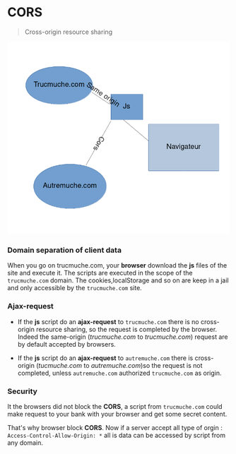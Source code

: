 # CORS
> Cross-origin resource sharing

![Cors](/uploads/cors.png "Cors")

### Domain separation of client data

When you go on trucmuche.com, your **browser** download the **js** files of the site and execute it. The scripts are executed in the scope of the  `trucmuche.com` domain. The cookies,localStorage and so on are keep in a jail  and only accessible by the `trucmuche.com` site. 

### Ajax-request

* If the **js** script do an **ajax-request** to `trucmuche.com` there is no  cross-origin resource sharing, so the request is completed by the browser.  Indeed the same-origin (*trucmuche.com* to *trucmuche.com*)  request are by default accepted by browsers.

* If the **js** script do an **ajax-request** to `autremuche.com` there is  cross-origin (*tucmuche.com* to *autremuche.com*)so the request is not  completed, unless `autremuche.com` authorized `trucmuche.com` as origin.

### Security

It the browsers did not block the **CORS**, a script from `trucmuche.com` could make request to your bank with your browser and get some secret content.

That's why browser block **CORS**. Now if a server accept all type of orgin :  `Access-Control-Allow-Origin: *` all is data can be accessed by script from any domain.
